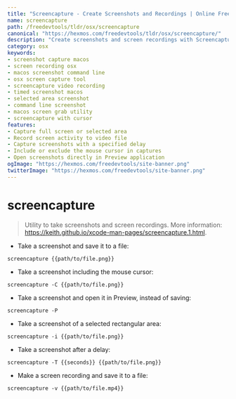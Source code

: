 ```yaml
---
title: "Screencapture - Create Screenshots and Recordings | Online Free DevTools by Hexmos"
name: screencapture
path: /freedevtools/tldr/osx/screencapture
canonical: "https://hexmos.com/freedevtools/tldr/osx/screencapture/"
description: "Create screenshots and screen recordings with Screencapture. Capture your screen with options for delay, cursor, and area selection. Free online tool, no registration required."
category: osx
keywords:
- screenshot capture macos
- screen recording osx
- macos screenshot command line
- osx screen capture tool
- screencapture video recording
- timed screenshot macos
- selected area screenshot
- command line screenshot
- macos screen grab utility
- screencapture with cursor
features:
- Capture full screen or selected area
- Record screen activity to video file
- Capture screenshots with a specified delay
- Include or exclude the mouse cursor in captures
- Open screenshots directly in Preview application
ogImage: "https://hexmos.com/freedevtools/site-banner.png"
twitterImage: "https://hexmos.com/freedevtools/site-banner.png"
---
```


# screencapture

> Utility to take screenshots and screen recordings.
> More information: <https://keith.github.io/xcode-man-pages/screencapture.1.html>.

- Take a screenshot and save it to a file:

`screencapture {{path/to/file.png}}`

- Take a screenshot including the mouse cursor:

`screencapture -C {{path/to/file.png}}`

- Take a screenshot and open it in Preview, instead of saving:

`screencapture -P`

- Take a screenshot of a selected rectangular area:

`screencapture -i {{path/to/file.png}}`

- Take a screenshot after a delay:

`screencapture -T {{seconds}} {{path/to/file.png}}`

- Make a screen recording and save it to a file:

`screencapture -v {{path/to/file.mp4}}`
